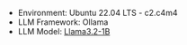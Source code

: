 - Environment: Ubuntu 22.04 LTS - c2.c4m4
- LLM Framework: Ollama
- LLM Model: [Llama3.2-1B](https://huggingface.co/meta-llama/Llama-3.2-1B-Instruct)
